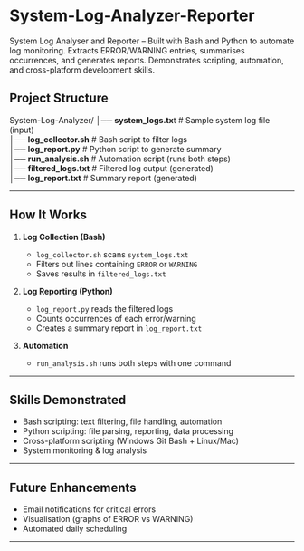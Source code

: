 # System-Log-Analyzer-Reporter
System Log Analyser and Reporter – Built with Bash and Python to automate log monitoring. Extracts ERROR/WARNING entries, summarises occurrences, and generates reports. Demonstrates scripting, automation, and cross-platform development skills.

## Project Structure
System-Log-Analyzer/
│── **system_logs.tx**t # Sample system log file (input)  
│── **log_collector.sh** # Bash script to filter logs  
│── **log_report.py** # Python script to generate summary  
│── **run_analysis.sh** # Automation script (runs both steps)  
│── **filtered_logs.txt** # Filtered log output (generated)  
│── **log_report.txt** # Summary report (generated)  

---

## How It Works
1. **Log Collection (Bash)**  
   - `log_collector.sh` scans `system_logs.txt`  
   - Filters out lines containing `ERROR` or `WARNING`  
   - Saves results in `filtered_logs.txt`

2. **Log Reporting (Python)**  
   - `log_report.py` reads the filtered logs  
   - Counts occurrences of each error/warning  
   - Creates a summary report in `log_report.txt`

3. **Automation**  
   - `run_analysis.sh` runs both steps with one command  

---

## Skills Demonstrated
- Bash scripting: text filtering, file handling, automation
- Python scripting: file parsing, reporting, data processing
- Cross-platform scripting (Windows Git Bash + Linux/Mac)
- System monitoring & log analysis

---

## Future Enhancements
- Email notifications for critical errors
- Visualisation (graphs of ERROR vs WARNING)
- Automated daily scheduling

---



